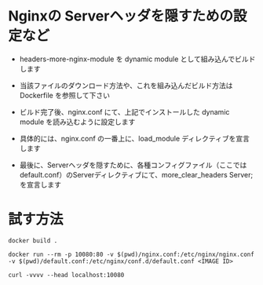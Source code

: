 # Nginxの Serverヘッダを隠すための設定など

* headers-more-nginx-module を dynamic module として組み込んでビルドします
* 当該ファイルのダウンロード方法や、これを組み込んだビルド方法は Dockerfile を参照して下さい


* ビルド完了後、nginx.conf にて、上記でインストールした dynamic module を読み込むように設定します
* 具体的には、nginx.conf の一番上に、load_module ディレクティブを宣言します

* 最後に、Serverヘッダを隠すために、各種コンフィグファイル（ここではdefault.conf）のServerディレクティブにて、more_clear_headers Server; を宣言します

# 試す方法

```
docker build .

docker run --rm -p 10080:80 -v $(pwd)/nginx.conf:/etc/nginx/nginx.conf -v $(pwd)/default.conf:/etc/nginx/conf.d/default.conf <IMAGE ID>

curl -vvvv --head localhost:10080
```
